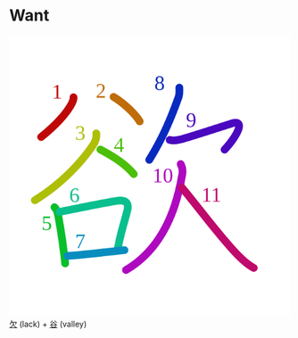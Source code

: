 # Want
![6b32](Kanji/kanji-colorize/6b32.svg)
[欠](Kanji/kanji-dict/欠.md) (lack) + [谷](Kanji/kanji-dict/谷.md) (valley) 